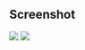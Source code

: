 ## Screenshot
<img src="https://raw.githubusercontent.com/heysafronov/square-dashboard/master/1080%20v2.gif?token=AH7OSBYPYXL25XMEQXDGOAS57JYZE">

<img src="https://raw.githubusercontent.com/heysafronov/square-dashboard/master/1080%20v3.gif?token=AH7OSB5L2V4JPTKBPQMDVRC57JZDU">
